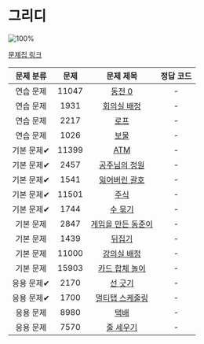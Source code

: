 # 그리디

![100%](https://progress-bar.xyz/0/?scale=17&title=progress&width=500&color=babaca&suffix=/17)

[문제집 링크](https://www.acmicpc.net/workbook/view/7320)

| 문제 분류 | 문제 | 문제 제목 | 정답 코드 |
| :--: | :--: | :--: | :--: |
| 연습 문제 | 11047 | [동전 0](https://www.acmicpc.net/problem/11047) | - |
| 연습 문제 | 1931 | [회의실 배정](https://www.acmicpc.net/problem/1931) | - |
| 연습 문제 | 2217 | [로프](https://www.acmicpc.net/problem/2217) | - |
| 연습 문제 | 1026 | [보물](https://www.acmicpc.net/problem/1026) | - |
| 기본 문제✔ | 11399 | [ATM](https://www.acmicpc.net/problem/11399) | - |
| 기본 문제✔ | 2457 | [공주님의 정원](https://www.acmicpc.net/problem/2457) | - |
| 기본 문제✔ | 1541 | [잃어버린 괄호](https://www.acmicpc.net/problem/1541) | - |
| 기본 문제✔ | 11501 | [주식](https://www.acmicpc.net/problem/11501) | - |
| 기본 문제✔ | 1744 | [수 묶기](https://www.acmicpc.net/problem/1744) | - |
| 기본 문제 | 2847 | [게임을 만든 동준이](https://www.acmicpc.net/problem/2847) | - |
| 기본 문제 | 1439 | [뒤집기](https://www.acmicpc.net/problem/1439) | - |
| 기본 문제 | 11000 | [강의실 배정](https://www.acmicpc.net/problem/11000) | - |
| 기본 문제 | 15903 | [카드 합체 놀이](https://www.acmicpc.net/problem/15903) | - |
| 응용 문제✔ | 2170 | [선 긋기](https://www.acmicpc.net/problem/2170) | - |
| 응용 문제✔ | 1700 | [멀티탭 스케줄링](https://www.acmicpc.net/problem/1700) | - |
| 응용 문제 | 8980 | [택배](https://www.acmicpc.net/problem/8980) | - |
| 응용 문제 | 7570 | [줄 세우기](https://www.acmicpc.net/problem/7570) | - |
